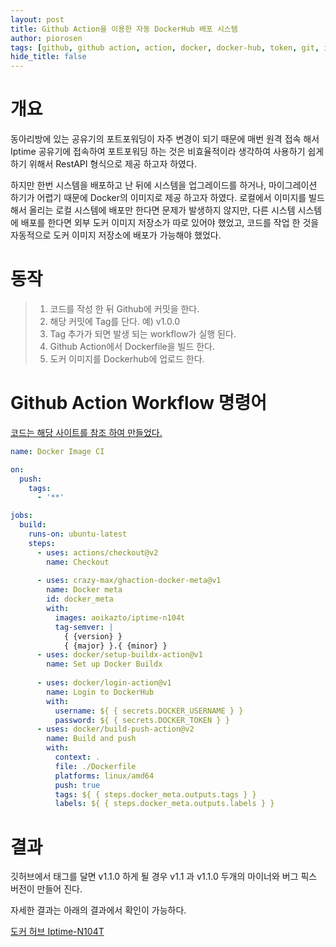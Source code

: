 ```yaml
---
layout: post
title: Github Action을 이용한 자동 DockerHub 배포 시스템
author: piorosen
tags: [github, github action, action, docker, docker-hub, token, git, iptime]
hide_title: false
---
```


# 개요
동아리방에 있는 공유기의 포트포워딩이 자주 변경이 되기 때문에 매번 원격 접속 해서 Iptime 공유기에 접속하여 포트포워딩 하는 것은 비효율적이라 생각하여 사용하기 쉽게 하기 위해서 RestAPI 형식으로 제공 하고자 하였다.

하지만 한번 시스템을 배포하고 난 뒤에 시스템을 업그레이드를 하거나, 마이그레이션 하기가 어렵기 때문에 Docker의 이미지로 제공 하고자 하였다. 로컬에서 이미지를 빌드해서 올리는 로컬 시스템에 배포만 한다면 문제가 발생하지 않지만, 다른 시스템 시스템에 배포를 한다면 외부 도커 이미지 저장소가 따로 있어야 했었고, 코드를 작업 한 것을 자동적으로 도커 이미지 저장소에 배포가 가능해야 했었다.

# 동작

> 1. 코드를 작성 한 뒤 Github에 커밋을 한다.
> 2. 해당 커밋에 Tag를 단다. 예) v1.0.0
> 3. Tag 추가가 되면 발생 되는 workflow가 실행 된다.
> 4. Github Action에서 Dockerfile을 빌드 한다.
> 5. 도커 이미지를 Dockerhub에 업로드 한다.  

# Github Action Workflow 명령어

[코드는 해당 사이트를 참조 하여 만들었다.](https://teichae.tistory.com/entry/Github-Actions%EC%9D%84-%EC%9D%B4%EC%9A%A9%ED%95%9C-Docker-Image-Build-%EB%B0%8F-Push)

```yml
name: Docker Image CI

on:
  push:
    tags:
      - '**'

jobs:
  build:
    runs-on: ubuntu-latest
    steps:
      - uses: actions/checkout@v2
        name: Checkout
        
      - uses: crazy-max/ghaction-docker-meta@v1
        name: Docker meta
        id: docker_meta
        with:
          images: aoikazto/iptime-n104t
          tag-semver: |
            { {version} }
            { {major} }.{ {minor} }
      - uses: docker/setup-buildx-action@v1
        name: Set up Docker Buildx
        
      - uses: docker/login-action@v1
        name: Login to DockerHub
        with:
          username: ${ { secrets.DOCKER_USERNAME } }
          password: ${ { secrets.DOCKER_TOKEN } }
      - uses: docker/build-push-action@v2
        name: Build and push
        with:
          context: .
          file: ./Dockerfile
          platforms: linux/amd64
          push: true
          tags: ${ { steps.docker_meta.outputs.tags } }
          labels: ${ { steps.docker_meta.outputs.labels } }
```

# 결과

깃허브에서 태그를 달면 v1.1.0 하게 될 경우 v1.1 과 v1.1.0 두개의 마이너와 버그 픽스 버전이 만들어 진다.

자세한 결과는 아래의 결과에서 확인이 가능하다.

[도커 허브 Iptime-N104T](https://hub.docker.com/repository/docker/aoikazto/iptime-n104t)